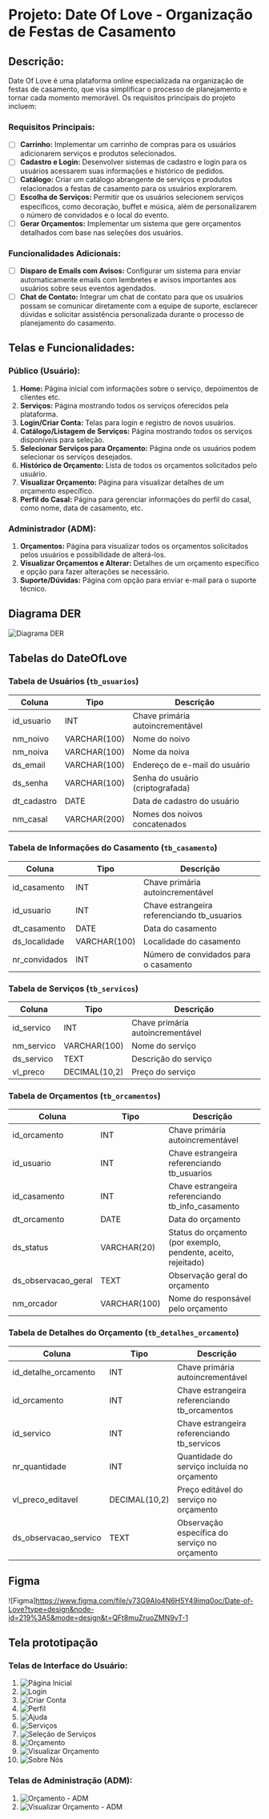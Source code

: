 # Projeto: Date Of Love - Organização de Festas de Casamento

## Descrição:

Date Of Love é uma plataforma online especializada na organização de festas de casamento, que visa simplificar o processo de planejamento e tornar cada momento memorável. Os requisitos principais do projeto incluem:

### Requisitos Principais:

- [ ] **Carrinho:** Implementar um carrinho de compras para os usuários adicionarem serviços e produtos selecionados.
- [ ] **Cadastro e Login:** Desenvolver sistemas de cadastro e login para os usuários acessarem suas informações e histórico de pedidos.
- [ ] **Catálogo:** Criar um catálogo abrangente de serviços e produtos relacionados a festas de casamento para os usuários explorarem.
- [ ] **Escolha de Serviços:** Permitir que os usuários selecionem serviços específicos, como decoração, buffet e música, além de personalizarem o número de convidados e o local do evento.
- [ ] **Gerar Orçamentos:** Implementar um sistema que gere orçamentos detalhados com base nas seleções dos usuários.

### Funcionalidades Adicionais:

- [ ] **Disparo de Emails com Avisos:** Configurar um sistema para enviar automaticamente emails com lembretes e avisos importantes aos usuários sobre seus eventos agendados.
- [ ] **Chat de Contato:** Integrar um chat de contato para que os usuários possam se comunicar diretamente com a equipe de suporte, esclarecer dúvidas e solicitar assistência personalizada durante o processo de planejamento do casamento.

## Telas e Funcionalidades:

### Público (Usuário):
1. **Home:** Página inicial com informações sobre o serviço, depoimentos de clientes etc.
2. **Serviços:** Página mostrando todos os serviços oferecidos pela plataforma.
3. **Login/Criar Conta:** Telas para login e registro de novos usuários.
4. **Catálogo/Listagem de Serviços:** Página mostrando todos os serviços disponíveis para seleção.
5. **Selecionar Serviços para Orçamento:** Página onde os usuários podem selecionar os serviços desejados.
6. **Histórico de Orçamento:** Lista de todos os orçamentos solicitados pelo usuário.
7. **Visualizar Orçamento:** Página para visualizar detalhes de um orçamento específico.
8. **Perfil do Casal:** Página para gerenciar informações do perfil do casal, como nome, data de casamento, etc.

### Administrador (ADM):
1. **Orçamentos:** Página para visualizar todos os orçamentos solicitados pelos usuários e possibilidade de alterá-los.
2. **Visualizar Orçamentos e Alterar:** Detalhes de um orçamento específico e opção para fazer alterações se necessário.
3. **Suporte/Dúvidas:** Página com opção para enviar e-mail para o suporte técnico.

## Diagrama DER

![Diagrama DER](der2.jpg)

## Tabelas do DateOfLove

### Tabela de Usuários (`tb_usuarios`)

| Coluna         | Tipo         | Descrição                                     |
|----------------|--------------|-----------------------------------------------|
| id_usuario     | INT          | Chave primária autoincrementável              |
| nm_noivo       | VARCHAR(100) | Nome do noivo                                 |
| nm_noiva       | VARCHAR(100) | Nome da noiva                                 |
| ds_email       | VARCHAR(100) | Endereço de e-mail do usuário                 |
| ds_senha       | VARCHAR(100) | Senha do usuário (criptografada)              |
| dt_cadastro    | DATE         | Data de cadastro do usuário                   |
| nm_casal       | VARCHAR(200) | Nomes dos noivos concatenados                  |

### Tabela de Informações do Casamento (`tb_casamento`)

| Coluna          | Tipo         | Descrição                                      |
|-----------------|--------------|------------------------------------------------|
| id_casamento    | INT          | Chave primária autoincrementável               |
| id_usuario      | INT          | Chave estrangeira referenciando tb_usuarios    |
| dt_casamento    | DATE         | Data do casamento                              |
| ds_localidade   | VARCHAR(100) | Localidade do casamento                        |
| nr_convidados   | INT          | Número de convidados para o casamento          |

### Tabela de Serviços (`tb_servicos`)

| Coluna        | Tipo         | Descrição                                      |
|---------------|--------------|------------------------------------------------|
| id_servico    | INT          | Chave primária autoincrementável               |
| nm_servico    | VARCHAR(100) | Nome do serviço                                |
| ds_servico    | TEXT         | Descrição do serviço                           |
| vl_preco      | DECIMAL(10,2)| Preço do serviço                               |

### Tabela de Orçamentos (`tb_orcamentos`)

| Coluna         | Tipo         | Descrição                                         |
|----------------|--------------|---------------------------------------------------|
| id_orcamento   | INT          | Chave primária autoincrementável                  |
| id_usuario     | INT          | Chave estrangeira referenciando tb_usuarios       |
| id_casamento   | INT          | Chave estrangeira referenciando tb_info_casamento |
| dt_orcamento   | DATE         | Data do orçamento                                 |
| ds_status      | VARCHAR(20)  | Status do orçamento (por exemplo, pendente, aceito, rejeitado) |
| ds_observacao_geral | TEXT   | Observação geral do orçamento                     |
| nm_orcador     | VARCHAR(100) | Nome do responsável pelo orçamento               |

### Tabela de Detalhes do Orçamento (`tb_detalhes_orcamento`)

| Coluna               | Tipo         | Descrição                                       |
|----------------------|--------------|-------------------------------------------------|
| id_detalhe_orcamento| INT           | Chave primária autoincrementável                |
| id_orcamento         | INT          | Chave estrangeira referenciando tb_orcamentos    |
| id_servico           | INT          | Chave estrangeira referenciando tb_servicos      |
| nr_quantidade        | INT          | Quantidade do serviço incluída no orçamento     |
| vl_preco_editavel    | DECIMAL(10,2)| Preço editável do serviço no orçamento          |
| ds_observacao_servico| TEXT         | Observação específica do serviço no orçamento   |

## Figma

![Figma]<https://www.figma.com/file/y73G9AIo4N6H5Y49imq0oc/Date-of-Love?type=design&node-id=219%3A5&mode=design&t=QFt8muZruoZMN9vT-1>


## Tela prototipação

### Telas de Interface do Usuário:
1. ![Página Inicial](telas-img/Home.png)
2. ![Login](telas-img/Login.png)
3. ![Criar Conta](telas-img/Criar%20conta.png)
4. ![Perfil](telas-img/Perfil.png)
5. ![Ajuda](telas-img/Ajuda.png)
6. ![Serviços](telas-img/Serviços.png)
7. ![Seleção de Serviços](telas-img/Seleção%20de%20serviços.png)
8. ![Orçamento](telas-img/Orçamento.png)
9. ![Visualizar Orçamento](telas-img/Visualizar%20Orçamento.png)
10. ![Sobre Nós](telas-img/Sobre%20nós.png)

### Telas de Administração (ADM):
1. ![Orçamento - ADM](telas-img/Orçamento%20-%20ADM.png)
2. ![Visualizar Orçamento - ADM](telas-img/Visualizar%20Orçamento%20-%20ADM.png)


